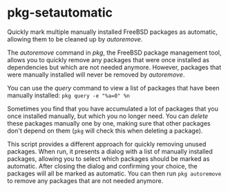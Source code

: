 # pkg-setautomatic
Quickly mark multiple manually installed FreeBSD packages as automatic, allowing them to be cleaned up by _autoremove_.

The _autoremove_ command in _pkg_, the FreeBSD package management tool, allows you to quickly remove any packages that were once installed as dependencies but which are not needed anymore. However, packages that were manually installed will never be removed by _autoremove_.

You can use the _query_ command to view a list of packages that have been manually installed:
`pkg query -e "%a=0" %n`

Sometimes you find that you have accumulated a lot of packages that you once installed manually, but which you no longer need. You can _delete_ these packages manually one by one, making sure that other packages don't depend on them (`pkg` will check this when deleting a package).

This script provides a different approach for quickly removing unused packages. When run, it presents a dialog with a list of manually installed packages, allowing you to select which packages should be marked as automatic. After closing the dialog and confirming your choice, the packages will all be marked as automatic. You can then run `pkg autoremove` to remove any packages that are not needed anymore.
